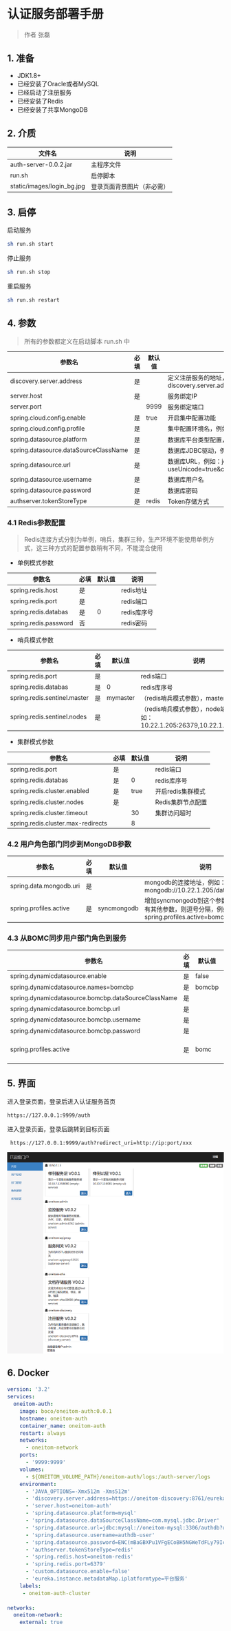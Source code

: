 # 认证服务部署手册

> 作者 张磊

## 1. 准备

* JDK1.8+
* 已经安装了Oracle或者MySQL
* 已经启动了注册服务
* 已经安装了Redis
* 已经安装了共享MongoDB

## 2. 介质

| 文件名                     | 说明                       |
| -------------------------- | -------------------------- |
| auth-server-0.0.2.jar      | 主程序文件                 |
| run.sh                     | 启停脚本                   |
| static/images/login_bg.jpg | 登录页面背景图片（非必需） |

## 3. 启停

启动服务

```bash
sh run.sh start
```

停止服务

```bash
sh run.sh stop
```

 重启服务

```bash
sh run.sh restart
```

## 4. 参数

> 所有的参数都定义在启动脚本 run.sh 中 

| 参数名                                | 必填 | 默认值   | 说明                                                         |
| ------------------------------------- | ---- | -------- | ------------------------------------------------------------ |
| discovery.server.address              | 是   |          | 定义注册服务的地址，当集群模式时配置多个地址逗号分隔  discovery.server.address=https://192.168.0.1:8761/eureka/,https://192.168.0.2:8761/eureka/ |
| server.host                           | 是   |          | 服务绑定IP                                                   |
| server.port                           |      | 9999     | 服务绑定端口                                                 |
| spring.cloud.config.enable            | 是   | true     | 开启集中配置功能                                             |
| spring.cloud.config.profile           | 是   |          | 集中配置环境名，例如：生产环境                               |
| spring.datasource.platform            | 是   |          | 数据库平台类型配置，例如：mysql                              |
| spring.datasource.dataSourceClassName | 是   |          | 数据库JDBC驱动，例如：com.mysql.jdbc.Driver                  |
| spring.datasource.url                 | 是   |          | 数据库URL，例如：jdbc:mysql://oneitom-mysql:3306/authdb?useUnicode=true&characterEncoding=utf-8&autoReconnect=true |
| spring.datasource.username            | 是   |          | 数据库用户名                                                 |
| spring.datasource.password            | 是   |          | 数据库密码                                                   |
| authserver.tokenStoreType             | 是   | redis    | Token存储方式                                                |

### 4.1 Redis参数配置

> Redis连接方式分别为单例，哨兵，集群三种，生产环境不能使用单例方式，这三种方式的配置参数稍有不同，不能混合使用

*  单例模式参数

| 参数名                | 必填 | 默认值 | 说明        |
| --------------------- | ---- | ------ | ----------- |
| spring.redis.host     | 是   |        | redis地址   |
| spring.redis.port     | 是   |        | redis端口   |
| spring.redis.databas  | 是   | 0      | redis库序号 |
| spring.redis.password | 否   |        | redis密码   |

* 哨兵模式参数

| 参数名                       | 必填 | 默认值   | 说明                                                         |
| ---------------------------- | ---- | -------- | ------------------------------------------------------------ |
| spring.redis.port            | 是   |          | redis端口                                                    |
| spring.redis.databas         | 是   | 0        | redis库序号                                                  |
| spring.redis.sentinel.master | 是   | mymaster | （redis哨兵模式参数），master名称                            |
| spring.redis.sentinel.nodes  | 是   |          | （redis哨兵模式参数），node端口地址，例如：10.22.1.205:26379,10.22.1.204:26379 |

* 集群模式参数

| 参数名                             | 必填 | 默认值 | 说明              |
| ---------------------------------- | ---- | ------ | ----------------- |
| spring.redis.port                  | 是   |        | redis端口         |
| spring.redis.databas               | 是   | 0      | redis库序号       |
| spring.redis.cluster.enabled       | 是   | true   | 开启redis集群模式 |
| spring.redis.cluster.nodes         | 是   |        | Redis集群节点配置 |
| spring.redis.cluster.timeout       |      | 30     | 集群访问超时      |
| spring.redis.cluster.max-redirects |      | 8      |                   |

### 4.2 用户角色部门同步到MongoDB参数

| 参数名                  | 必填 | 默认值      | 说明                                                         |
| ----------------------- | ---- | ----------- | ------------------------------------------------------------ |
| spring.data.mongodb.uri | 是   |             | mongodb的连接地址，例如：mongodb://10.22.1.205/datashare     |
| spring.profiles.active  | 是   | syncmongodb | 增加syncmongodb到这个参数中，如果已经有其他参数，则逗号分隔，例如：spring.profiles.active=bomc,syncmongodb |

### 4.3 从BOMC同步用户部门角色到服务

| 参数名                                              | 必填 | 默认值 | 说明                                                         |
| --------------------------------------------------- | ---- | ------ | ------------------------------------------------------------ |
| spring.dynamicdatasource.enable                     | 是   | false  | 开启多数据源支持                                             |
| spring.dynamicdatasource.names=bomcbp               | 是   | bomcbp | 定义多数据源名称bomcbp                                       |
| spring.dynamicdatasource.bomcbp.dataSourceClassName | 是   |        | 定义数据源bomcbp的驱动名                                     |
| spring.dynamicdatasource.bomcbp.url                 | 是   |        | 定义数据源bomcbp的url                                        |
| spring.dynamicdatasource.bomcbp.username            | 是   |        | 定义数据源bomcbp的用户名                                     |
| spring.dynamicdatasource.bomcbp.password            | 是   |        | 定义数据源bomcbp的密码                                       |
| spring.profiles.active                              | 是   | bomc   | 增加bomc到这个参数中，如果已经有其他参数，则逗号分隔，例如：spring.profiles.active=bomc,syncmongodb |

## 5. 界面

进入登录页面，登录后进入认证服务首页

```shell
https://127.0.0.1:9999/auth
```

进入登录页面，登录后跳转到目标页面

```
 https://127.0.0.1:9999/auth?redirect_uri=http://ip:port/xxx
```

![auth.png](images/AuthService/auth.png)

## 6. Docker

```yaml
version: '3.2'
services:
  oneitom-auth:
    image: boco/oneitom-auth:0.0.1
    hostname: oneitom-auth
    container_name: oneitom-auth
    restart: always
    networks:
      - oneitom-network
    ports:
      - '9999:9999'
    volumes:
      - ${ONEITOM_VOLUME_PATH}/oneitom-auth/logs:/auth-server/logs
    environment:
      - 'JAVA_OPTIONS=-Xmx512m -Xms512m'
      - 'discovery.server.address=https://oneitom-discovery:8761/eureka/'
      - 'server.host=oneitom-auth'
      - 'spring.datasource.platform=mysql'
      - 'spring.datasource.dataSourceClassName=com.mysql.jdbc.Driver'
      - 'spring.datasource.url=jdbc:mysql://oneitom-mysql:3306/authdb?useUnicode=true&characterEncoding=utf-8&autoReconnect=true'
      - 'spring.datasource.username=authdb-user'
      - 'spring.datasource.password=ENC(mBaGBXPu1VFgECoBH5NGWeTdFLy79Ic5)'
      - 'authserver.tokenStoreType=redis'
      - 'spring.redis.host=oneitom-redis'
      - 'spring.redis.port=6379'
      - 'custom.datasource.enable=false'
      - 'eureka.instance.metadataMap.iplatformtype=平台服务'
    labels:
     - oneitom-auth-cluster                

networks:
  oneitom-network:
    external: true
```



